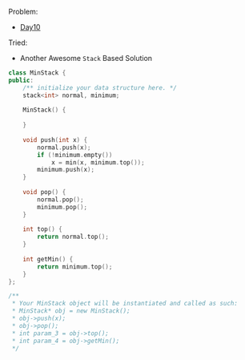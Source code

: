 Problem:
   - [Day10](https://leetcode.com/explore/challenge/card/30-day-leetcoding-challenge/529/week-2/3292/)

Tried:
   - Another Awesome `Stack` Based Solution

``` c++
class MinStack {
public:
    /** initialize your data structure here. */
    stack<int> normal, minimum;
    
    MinStack() {
        
    }
    
    void push(int x) {
        normal.push(x);
        if (!minimum.empty())
            x = min(x, minimum.top());
        minimum.push(x);
    }
    
    void pop() {
        normal.pop();
        minimum.pop();
    }
    
    int top() {
        return normal.top();
    }
    
    int getMin() {
        return minimum.top();
    }
};

/**
 * Your MinStack object will be instantiated and called as such:
 * MinStack* obj = new MinStack();
 * obj->push(x);
 * obj->pop();
 * int param_3 = obj->top();
 * int param_4 = obj->getMin();
 */
```